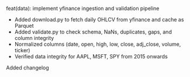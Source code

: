 feat(data): implement yfinance ingestion and validation pipeline

- Added download.py to fetch daily OHLCV from yfinance and cache as Parquet
- Added validate.py to check schema, NaNs, duplicates, gaps, and column integrity
- Normalized columns (date, open, high, low, close, adj_close, volume, ticker)
- Verified data integrity for AAPL, MSFT, SPY from 2015 onwards


Added changelog